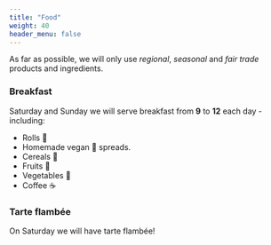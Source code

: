 ```yaml
---
title: "Food"
weight: 40
header_menu: false
---
```


As far as possible, we will only use _regional_, _seasonal_ and _fair trade_ products and ingredients.

### Breakfast

Saturday and Sunday we will serve breakfast from **9** to **12** each day - including:

- Rolls 🥖
- Homemade vegan 🌱 spreads.
- Cereals 🥣
- Fruits 🍎
- Vegetables 🥒
- Coffee ☕️

### Tarte flambée

On Saturday we will have tarte flambée!
